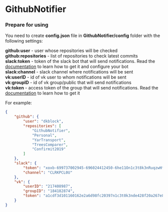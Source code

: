 # GithubNotifier

### Prepare for using
You need to create **config.json** file in **GithubNotifier/config** folder with the following settings:

**github:user** - user whose repositories will be checked  
**github:repositories** - list of repositories to check latest commits  
**slack:token** - token of the slack bot that will send notifications. Read the [documentation](https://api.slack.com/bot-users) to learn how to get it and configure your bot  
**slack:channel** - slack сhannel where notifications will be sent    
**vk:userID** - id of vk user to whom notifications will be sent  
**vk:groupID** - id of vk group/public that will send notifications  
**vk:token** - access token of the group that will send notifications. Read the [documentation](https://vk.com/dev/bots_docs) to learn how to get it

For example:
```json
{
    "github": {
        "user": "dkblock",
        "repositories": [
            "GithubNotifier", 
            "Personal",
            "YarTransport",
            "TreesComparer",
            "Confirmit2019"
        ]
    },
    "slack": {
        "token": "xoxb-699737002945-696024412450-6he11On1c3t8k3nRuqzwHfQXF8H4Xgx",
        "channel": "CLRKPCL0U"
    },
    "vk": {
        "userID": "217408987",
        "groupID": "184182874",
        "token": "a1cdf3d101160162e2a6d98fc20397n1c3t0k3nde428f20a267e80e70f4b1818aaa8800555e555713546ba562"
    }
}
```



